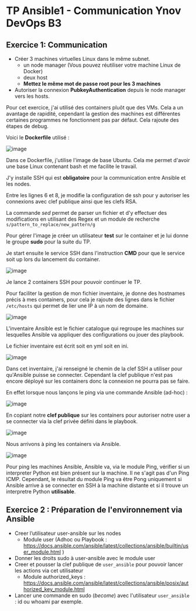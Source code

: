 # TP Ansible1 - Communication Ynov DevOps B3
 
## Exercice 1: Communication

- Créer 3 machines virtuelles Linux dans le même subnet.
  - un node manager (Vous pouvez réutiliser votre machine Linux de Docker)
  - deux host
  - **Mettez le même mot de passe root pour les 3 machines**
- Autoriser la connexion **PubkeyAuthentication** depuis le node manager vers les hosts.


Pour cet exercice, j'ai utilisé des containers pluôt que des VMs.
Cela a un avantage de rapidité, cependant la gestion des machines est différentes certaines programmes ne fonctionnent pas par défaut. Cela rajoute des étapes de debug. 


Voici le **Dockerfile** utilisé : 

![image](https://user-images.githubusercontent.com/51991304/143885216-3ff08603-5e42-41d8-b72f-033ba8f85881.png)


Dans ce Dockerfile, j'utilise l'image de base Ubuntu. Cela me permet d'avoir une base Linux contenant bash et me facilite le travail. 

J'y installe SSH qui est **obligatoire** pour la communication entre Ansible et les nodes. 

Entre les lignes 6 et 8, je modifie la configuration de ssh pour y autoriser les connexions avec clef publique ainsi que les clefs RSA. 

La commande *sed* permet de parser un fichier et d'y effectuer des modifications en utilisant des Regex et un module de recherche `s/pattern_to_replace/new_pattern/g`

Pour gérer l'image je créer un utilisateur **test** sur le container et je lui donne le groupe **sudo** pour la suite du TP. 

Je start ensuite le service SSH dans l'instruction **CMD** pour que le service soit up lors du lancement du container. 

![image](https://user-images.githubusercontent.com/51991304/143883765-ba28bb9a-cdae-42c1-8348-49adb3855e2c.png)

Je lance 2 containers SSH pour pouvoir continuer le TP. 

Pour faciliter la gestion de mon fichier inventaire, je donne des hostnames précis à mes containers, pour cela je rajoute des lignes dans le fichier `/etc/hosts` qui permet de lier une IP à un nom de domaine. 

![image](https://user-images.githubusercontent.com/51991304/143883906-3be72bff-bb13-4b09-a479-05db14e81f61.png)



L'inventaire Ansible est le fichier catalogue qui regroupe les machines sur lesquelles Ansible va appliquer des configurations ou jouer des playbook. 

Le fichier inventaire est écrit soit en yml soit en ini. 

![image](https://user-images.githubusercontent.com/51991304/143884532-c3173674-af0e-48da-9ae7-25ada9ede1ce.png)

Dans cet inventaire, j'ai renseigné le chemin de la clef SSH a utiliser pour qu'Ansible puisse se connecter. Cependant la clef publique n'est pas encore déployé sur les containers donc la connexion ne pourra pas se faire. 

En effet lorsque nous lançons le ping via une commande Ansible (ad-hoc) : 

![image](https://user-images.githubusercontent.com/51991304/143884797-f4fad515-df11-4184-9547-b76aba29dd02.png)


En copiant notre **clef publique** sur les containers pour autoriser notre user a se connecter via la clef privée défini dans le playbook. 

![image](https://user-images.githubusercontent.com/51991304/143885441-fec5a08d-c41d-4d6b-bd14-6587b701899e.png)


Nous arrivons à ping les containers via Ansible. 


![image](https://user-images.githubusercontent.com/51991304/143885509-10a5e667-69f8-48de-8fdb-dda80222011a.png)

Pour ping les machines Ansible, Ansible va, via le module Ping, vérifier si un interpreter Python est bien présent sur la machine. 
Il ne s'agit pas d'un Ping ICMP. Cependant, le résultat du module Ping va être Pong uniquement si Ansible arrive à se connecter en SSH à la machine distante et si il trouve un interpretre Python **utilisable**.

## Exercice 2 : Préparation de l'environnement via Ansible

- Creer l’utilisateur user-ansible sur les nodes
  - Module user (Adhoc ou Playbook : https://docs.ansible.com/ansible/latest/collections/ansible/builtin/user_module.html )
- Donner les droits sudo à user-ansible avec le module user
- Creer et pousser la clef publique de `user_ansible` pour pouvoir lancer les actions via cet utilisateur
  - Module authorized_keys : https://docs.ansible.com/ansible/latest/collections/ansible/posix/authorized_key_module.html
- Lancer une commande en sudo (*become*) avec l'utilisateur `user_ansible` : id ou whoami par exemple. 





